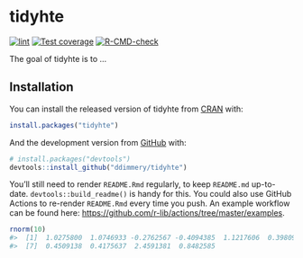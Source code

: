 
<!-- README.md is generated from README.Rmd. Please edit that file -->

# tidyhte

<!-- badges: start -->

[![lint](https://github.com/ddimmery/tidyhte/actions/workflows/lint.yaml/badge.svg)](https://github.com/ddimmery/tidyhte/actions/workflows/lint.yaml)
[![Test
coverage](https://codecov.io/gh/ddimmery/tidyhte/branch/main/graph/badge.svg)](https://codecov.io/gh/ddimmery/tidyhte?branch=main)
[![R-CMD-check](https://github.com/ddimmery/tidyhte/actions/workflows/R-CMD-check.yaml/badge.svg)](https://github.com/ddimmery/tidyhte/actions/workflows/R-CMD-check.yaml)
<!-- badges: end -->

The goal of tidyhte is to …

## Installation

You can install the released version of tidyhte from
[CRAN](https://CRAN.R-project.org) with:

``` r
install.packages("tidyhte")
```

And the development version from [GitHub](https://github.com/) with:

``` r
# install.packages("devtools")
devtools::install_github("ddimmery/tidyhte")
```

You’ll still need to render `README.Rmd` regularly, to keep `README.md`
up-to-date. `devtools::build_readme()` is handy for this. You could also
use GitHub Actions to re-render `README.Rmd` every time you push. An
example workflow can be found here:
<https://github.com/r-lib/actions/tree/master/examples>.

``` r
rnorm(10)
#>  [1]  1.0275800  1.0746933 -0.2762567 -0.4094385  1.1217606  0.3980937
#>  [7]  0.4509138  0.4175637  2.4591381  0.8482585
```
